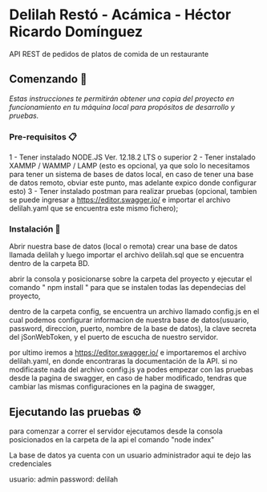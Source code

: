 # Delilah Restó  - Acámica - Héctor Ricardo Domínguez

API REST de pedidos de platos de comida de un restaurante

## Comenzando 🚀

_Estas instrucciones te permitirán obtener una copia del proyecto en funcionamiento en tu máquina local para propósitos de desarrollo y pruebas._

### Pre-requisitos 📋

1 - Tener instalado NODE.JS Ver. 12.18.2 LTS o superior
2 - Tener instalado XAMMP / WAMMP / LAMP (esto es opcional, ya que solo lo necesitamos para tener un sistema de bases de datos local, en caso de tener una base de datos remoto, obviar este punto, mas adelante expico donde configurar esto)
3 - Tener instalado postman para realizar pruebas (opcional, tambien se puede ingresar a https://editor.swagger.io/ e importar el archivo delilah.yaml que se encuentra este mismo fichero);

### Instalación 🔧

Abrir nuestra base de datos (local o remota) crear una base de datos llamada delilah y luego importar el archivo delilah.sql que se encuentra dentro de la carpeta BD.

abrir la consola y posicionarse sobre la carpeta del proyecto y ejecutar el comando " npm install " para que se instalen todas las dependecias del proyecto, 

dentro de la carpeta config, se encuentra un archivo llamado config.js en el cual podemos configurar informacion de nuestra base de datos(usuario, password, direccion, puerto, nombre de la base de datos), la clave secreta del jSonWebToken, y el puerto de escucha de nuestro servidor.

por ultimo iremos a  https://editor.swagger.io/ e importaremos el archivo delilah.yaml, en donde encontraras la documentación de la API. si no modificaste nada del archivo config.js ya podes empezar con las pruebas desde la pagina de swagger, en caso de haber modificado, tendras que cambiar las mismas configuraciones en la pagina de swagger,

## Ejecutando las pruebas ⚙️

para comenzar a correr el servidor ejecutamos desde la consola posicionados en la carpeta de la api el comando "node index"

La base de datos ya cuenta con un usuario administrador aqui te dejo las credenciales

usuario: admin
password: delilah